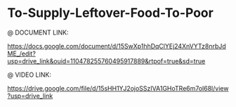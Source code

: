 # To-Supply-Leftover-Food-To-Poor

@ DOCUMENT LINK:

https://docs.google.com/document/d/15SwXp1hhDqClYEj24XnVYTz8nrbJdME_/edit?usp=drive_link&ouid=110478255760495917889&rtpof=true&sd=true

@ VIDEO LINK:

https://drive.google.com/file/d/15sHH1YJ2ojoSSzIVA1GHoTRe6m7ol68l/view?usp=drive_link
